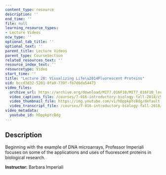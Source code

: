 ```yaml
---
content_type: resource
description: ''
end_time: ''
file: null
learning_resource_types:
- Lecture Videos
ocw_type: ''
optional_tab_title: ''
optional_text: ''
parent_title: Lecture Videos
parent_type: CourseSection
related_resources_text: ''
resource_index_text: ''
resourcetype: Video
start_time: ''
title: "Lecture 28: Visualizing Life\u2014Fluorescent Proteins"
uid: bccd3d32-5201-0fa9-739f-fb7d6da54473
video_files:
  archive_url: https://archive.org/download/MIT7.016F18/MIT7_016F18_lec28_300k.mp4
  video_captions_file: /courses/7-016-introductory-biology-fall-2018/c9202dc28bb750c5978353b1dbc9d14e_hDppkpYcBdg.vtt
  video_thumbnail_file: https://img.youtube.com/vi/hDppkpYcBdg/default.jpg
  video_transcript_file: /courses/7-016-introductory-biology-fall-2018/ded2afa226f6684f612a25338994d827_hDppkpYcBdg.pdf
video_metadata:
  youtube_id: hDppkpYcBdg
---
```


Description
-----------

Beginning with the example of DNA microarrays, Professor Imperiali focuses on some of the applications and uses of fluorescent proteins in biological research.

**Instructor:** Barbara Imperiali



